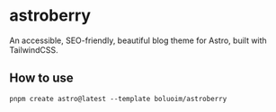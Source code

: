 # astroberry

An accessible, SEO-friendly, beautiful blog theme for Astro, built with TailwindCSS.

## How to use

```
pnpm create astro@latest --template boluoim/astroberry
```
